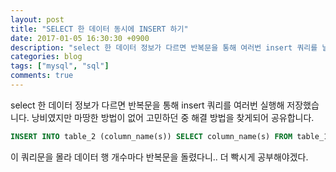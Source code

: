 ```yaml
---
layout: post
title: "SELECT 한 데이터 동시에 INSERT 하기"
date: 2017-01-05 16:30:30 +0900
description: "select 한 데이터 정보가 다르면 반복문을 통해 여러번 insert 쿼리를 날려 저장했습니다. 낭비였지만 마땅한 방법이 없어 고민하던 중 해결 방법을 찾게되어 공유합니다."
categories: blog
tags: ["mysql", "sql"]
comments: true
---
```


select 한 데이터 정보가 다르면 반복문을 통해 insert 쿼리를 여러번 실행해 저장했습니다. 낭비였지만 마땅한 방법이 없어 고민하던 중 해결 방법을 찾게되어 공유합니다.

```sql
INSERT INTO table_2 (column_name(s)) SELECT column_name(s) FROM table_1
```

이 쿼리문을 몰라 데이터 행 개수마다 반복문을 돌렸다니.. 더 빡시게 공부해야겠다.